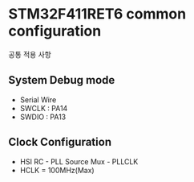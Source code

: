 # STM32F411RET6 common configuration
공통 적용 사항  

## System Debug mode
- Serial Wire
- SWCLK : PA14
- SWDIO : PA13

## Clock Configuration
- HSI RC - PLL Source Mux - PLLCLK
- HCLK = 100MHz(Max)
